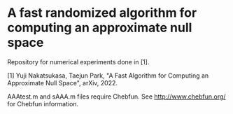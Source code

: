 # A fast randomized algorithm for computing an approximate null space
Repository for numerical experiments done in [1].

[1] Yuji Nakatsukasa, Taejun Park, "A Fast Algorithm for Computing an Approximate Null Space", arXiv, 2022.

AAAtest.m and sAAA.m files require Chebfun.
See http://www.chebfun.org/ for Chebfun information.
